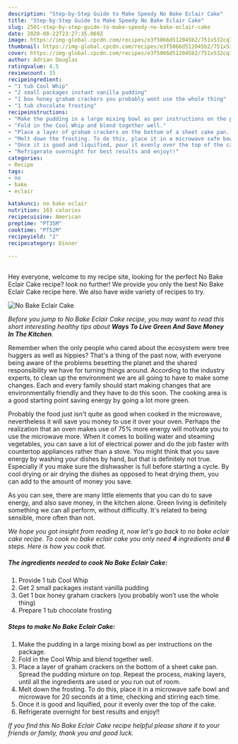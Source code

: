 ```yaml
---
description: "Step-by-Step Guide to Make Speedy No Bake Eclair Cake"
title: "Step-by-Step Guide to Make Speedy No Bake Eclair Cake"
slug: 2501-step-by-step-guide-to-make-speedy-no-bake-eclair-cake
date: 2020-08-22T23:27:35.069Z
image: https://img-global.cpcdn.com/recipes/e3f5066d512045b2/751x532cq70/no-bake-eclair-cake-recipe-main-photo.jpg
thumbnail: https://img-global.cpcdn.com/recipes/e3f5066d512045b2/751x532cq70/no-bake-eclair-cake-recipe-main-photo.jpg
cover: https://img-global.cpcdn.com/recipes/e3f5066d512045b2/751x532cq70/no-bake-eclair-cake-recipe-main-photo.jpg
author: Adrian Douglas
ratingvalue: 4.5
reviewcount: 15
recipeingredient:
- "1 tub Cool Whip"
- "2 small packages instant vanilla pudding"
- "1 box honey graham crackers you probably wont use the whole thing"
- "1 tub chocolate frosting"
recipeinstructions:
- "Make the pudding in a large mixing bowl as per instructions on the package."
- "Fold in the Cool Whip and blend together well."
- "Place a layer of graham crackers on the bottom of a sheet cake pan. Spread the pudding mixture on top. Repeat the process, making layers, until all the ingredients are used or you run out of room."
- "Melt down the frosting. To do this, place it in a microwave safe bowl and microwave for 20 seconds at a time, checking and stirring each time."
- "Once it is good and liquified, pour it evenly over the top of the cake."
- "Refrigerate overnight for best results and enjoy!!"
categories:
- Recipe
tags:
- no
- bake
- eclair

katakunci: no bake eclair 
nutrition: 163 calories
recipecuisine: American
preptime: "PT35M"
cooktime: "PT52M"
recipeyield: "2"
recipecategory: Dinner

---
```

<br>
Hey everyone, welcome to my recipe site, looking for the perfect No Bake Eclair Cake recipe? look no further! We provide you only the best No Bake Eclair Cake recipe here. We also have wide variety of recipes to try.
<br>


![No Bake Eclair Cake](https://img-global.cpcdn.com/recipes/e3f5066d512045b2/751x532cq70/no-bake-eclair-cake-recipe-main-photo.jpg)

<i>Before you jump to No Bake Eclair Cake recipe, you may want to read this short interesting healthy tips about 
<strong>Ways To Live Green And Save Money In The Kitchen</strong>.</i>
</br>

Remember when the only people who cared about the ecosystem were tree huggers as well as hippies? That's a thing of the past now, with everyone being aware of the problems besetting the planet and the shared responsibility we have for turning things around. According to the industry experts, to clean up the environment we are all going to have to make some changes. Each and every family should start making changes that are environmentally friendly and they have to do this soon. The cooking area is a good starting point saving energy by going a lot more green.

Probably the food just isn't quite as good when cooked in the microwave, nevertheless it will save you money to use it over your oven. Perhaps the realization that an oven makes use of 75% more energy will motivate you to use the microwave more. When it comes to boiling water and steaming vegetables, you can save a lot of electrical power and do the job faster with countertop appliances rather than a stove. You might think that you save energy by washing your dishes by hand, but that is definitely not true. Especially if you make sure the dishwasher is full before starting a cycle. By cool drying or air drying the dishes as opposed to heat drying them, you can add to the amount of money you save.

As you can see, there are many little elements that you can do to save energy, and also save money, in the kitchen alone. Green living is definitely something we can all perform, without difficulty. It's related to being sensible, more often than not.


<i>We hope you got insight from reading it, now let's go back to no bake eclair cake recipe. To cook no bake eclair cake you only need <strong>4</strong> ingredients and <strong>6</strong> steps. Here is how you cook that.
</i>

##### The ingredients needed to cook No Bake Eclair Cake:

1. Provide 1 tub Cool Whip
1. Get 2 small packages instant vanilla pudding
1. Get 1 box honey graham crackers (you probably won’t use the whole thing)
1. Prepare 1 tub chocolate frosting


##### Steps to make No Bake Eclair Cake:

1. Make the pudding in a large mixing bowl as per instructions on the package.
1. Fold in the Cool Whip and blend together well.
1. Place a layer of graham crackers on the bottom of a sheet cake pan. Spread the pudding mixture on top. Repeat the process, making layers, until all the ingredients are used or you run out of room.
1. Melt down the frosting. To do this, place it in a microwave safe bowl and microwave for 20 seconds at a time, checking and stirring each time.
1. Once it is good and liquified, pour it evenly over the top of the cake.
1. Refrigerate overnight for best results and enjoy!!


<i>If you find this No Bake Eclair Cake recipe helpful please share it to your friends or family, thank you and good luck.</i>
